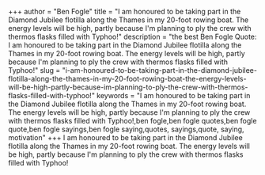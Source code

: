 +++
author = "Ben Fogle"
title = "I am honoured to be taking part in the Diamond Jubilee flotilla along the Thames in my 20-foot rowing boat. The energy levels will be high, partly because I'm planning to ply the crew with thermos flasks filled with Typhoo!"
description = "the best Ben Fogle Quote: I am honoured to be taking part in the Diamond Jubilee flotilla along the Thames in my 20-foot rowing boat. The energy levels will be high, partly because I'm planning to ply the crew with thermos flasks filled with Typhoo!"
slug = "i-am-honoured-to-be-taking-part-in-the-diamond-jubilee-flotilla-along-the-thames-in-my-20-foot-rowing-boat-the-energy-levels-will-be-high-partly-because-im-planning-to-ply-the-crew-with-thermos-flasks-filled-with-typhoo!"
keywords = "I am honoured to be taking part in the Diamond Jubilee flotilla along the Thames in my 20-foot rowing boat. The energy levels will be high, partly because I'm planning to ply the crew with thermos flasks filled with Typhoo!,ben fogle,ben fogle quotes,ben fogle quote,ben fogle sayings,ben fogle saying,quotes, sayings,quote, saying, motivation"
+++
I am honoured to be taking part in the Diamond Jubilee flotilla along the Thames in my 20-foot rowing boat. The energy levels will be high, partly because I'm planning to ply the crew with thermos flasks filled with Typhoo!
